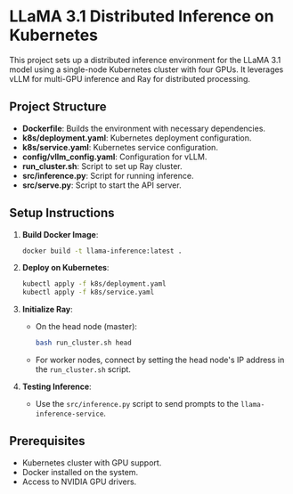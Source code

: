 # LLaMA 3.1 Distributed Inference on Kubernetes

This project sets up a distributed inference environment for the LLaMA 3.1 model using a single-node Kubernetes cluster with four GPUs. It leverages vLLM for multi-GPU inference and Ray for distributed processing.

## Project Structure

- **Dockerfile**: Builds the environment with necessary dependencies.
- **k8s/deployment.yaml**: Kubernetes deployment configuration.
- **k8s/service.yaml**: Kubernetes service configuration.
- **config/vllm_config.yaml**: Configuration for vLLM.
- **run_cluster.sh**: Script to set up Ray cluster.
- **src/inference.py**: Script for running inference.
- **src/serve.py**: Script to start the API server.

## Setup Instructions

1. **Build Docker Image**:
   ```bash
   docker build -t llama-inference:latest .
   ```

2. **Deploy on Kubernetes**:
   ```bash
   kubectl apply -f k8s/deployment.yaml
   kubectl apply -f k8s/service.yaml
   ```

3. **Initialize Ray**:
   - On the head node (master):
     ```bash
     bash run_cluster.sh head
     ```
   - For worker nodes, connect by setting the head node's IP address in the `run_cluster.sh` script.

4. **Testing Inference**:
   - Use the `src/inference.py` script to send prompts to the `llama-inference-service`.

## Prerequisites

- Kubernetes cluster with GPU support.
- Docker installed on the system.
- Access to NVIDIA GPU drivers.
